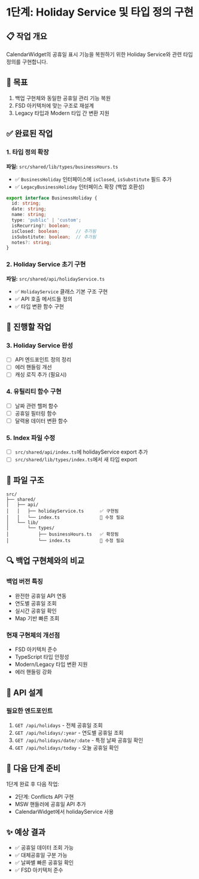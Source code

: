 # 1단계: Holiday Service 및 타입 정의 구현

## 📋 작업 개요

CalendarWidget의 공휴일 표시 기능을 복원하기 위한 Holiday Service와 관련 타입 정의를 구현합니다.

## 🎯 목표

1. 백업 구현체와 동일한 공휴일 관리 기능 복원
2. FSD 아키텍처에 맞는 구조로 재설계
3. Legacy 타입과 Modern 타입 간 변환 지원

## ✅ 완료된 작업

### 1. 타입 정의 확장
**파일:** `src/shared/lib/types/businessHours.ts`

- ✅ `BusinessHoliday` 인터페이스에 `isClosed`, `isSubstitute` 필드 추가
- ✅ `LegacyBusinessHoliday` 인터페이스 확장 (백업 호환성)

```typescript
export interface BusinessHoliday {
  id: string;
  date: string;
  name: string;
  type: 'public' | 'custom';
  isRecurring?: boolean;
  isClosed: boolean;      // 추가됨
  isSubstitute: boolean;  // 추가됨
  notes?: string;
}
```

### 2. Holiday Service 초기 구현
**파일:** `src/shared/api/holidayService.ts`

- ✅ `HolidayService` 클래스 기본 구조 구현
- ✅ API 호출 메서드들 정의
- ✅ 타입 변환 함수 구현

## 🚀 진행할 작업

### 3. Holiday Service 완성
- [ ] API 엔드포인트 정의 정리
- [ ] 에러 핸들링 개선
- [ ] 캐싱 로직 추가 (필요시)

### 4. 유틸리티 함수 구현
- [ ] 날짜 관련 헬퍼 함수
- [ ] 공휴일 필터링 함수
- [ ] 달력용 데이터 변환 함수

### 5. Index 파일 수정
- [ ] `src/shared/api/index.ts`에 holidayService export 추가
- [ ] `src/shared/lib/types/index.ts`에서 새 타입 export

## 📁 파일 구조

```
src/
├── shared/
│   ├── api/
│   │   ├── holidayService.ts      ✅ 구현됨
│   │   └── index.ts               🔄 수정 필요
│   └── lib/
│       └── types/
│           ├── businessHours.ts   ✅ 확장됨
│           └── index.ts           🔄 수정 필요
```

## 🔍 백업 구현체와의 비교

### 백업 버전 특징
- 완전한 공휴일 API 연동
- 연도별 공휴일 조회
- 실시간 공휴일 확인
- Map 기반 빠른 조회

### 현재 구현체의 개선점
- FSD 아키텍처 준수
- TypeScript 타입 안정성
- Modern/Legacy 타입 변환 지원
- 에러 핸들링 강화

## 🎨 API 설계

### 필요한 엔드포인트
1. `GET /api/holidays` - 전체 공휴일 조회
2. `GET /api/holidays/:year` - 연도별 공휴일 조회
3. `GET /api/holidays/date/:date` - 특정 날짜 공휴일 확인
4. `GET /api/holidays/today` - 오늘 공휴일 확인

## 📝 다음 단계 준비

1단계 완료 후 다음 작업:
- 2단계: Conflicts API 구현
- MSW 핸들러에 공휴일 API 추가
- CalendarWidget에서 holidayService 사용

## ✨ 예상 결과

- ✅ 공휴일 데이터 조회 가능
- ✅ 대체공휴일 구분 가능
- ✅ 날짜별 빠른 공휴일 확인
- ✅ FSD 아키텍처 준수